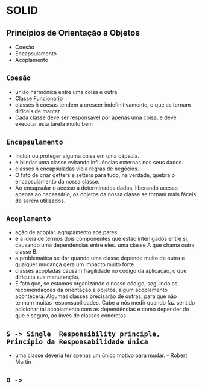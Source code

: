 # SOLID

## **Princípios de Orientação a Objetos**
- Coesão
- Encapsulamento
- Acoplamento

## `Coesão`
- união harmônica entre uma coisa e outra
- [Classe Funcionario]()
- classes ñ coesas tendem a crescer indefinitivamente, o que as tornam difíceis de manter
-  Cada classe deve ser responsável por apenas uma coisa, e deve executar esta tarefa muito bem

## `Encapsulamento`
- Incluir ou proteger alguma coisa em uma cápsula.
- é blindar uma classe evitando influências externas nos seus dados.
- classes ñ encapsuladas viola regras de negócios.
- O fato de criar getters e setters para tudo, na verdade, quebra o encapsulamento da nossa classe.
- Ao encapsular o acesso a determinados dados, liberando acesso apenas ao necessário, os objetos da nossa classe se tornam mais fáceis de serem utilizados.

## `Acoplamento`
- ação de acoplar. agrupamento aos pares.
- é a ideia de termos dois componentes que estão interligados entre si, causando uma dependencias entre eles. uma classe A que chama outra classe B.
- a problematica se dar quando uma classe depende muito de outra e qualquer mudança gera um impacto muito forte. 
- classes acopladas causam fragilidade no código da aplicação, o que dificulta sua manutenção.
- É fato que, se estamos organizando o nosso código, seguindo as recomendações da orientação a objetos, algum acoplamento acontecerá. Algumas classes precisarão de outras, para que não tenham muitas responsabilidades. Cabe a nós medir quando faz sentido adicionar tal acoplamento com as dependências e como depender do que é seguro, ao invés de classes concretas


## `S -> Single  Responsibility principle, Princípio da Responsabilidade única`
- uma classe deveria ter apenas um único motivo para mudar. - Robert Martin


## `O -> `